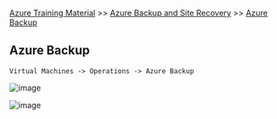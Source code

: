 [Azure Training Material](../index.md) >> [Azure Backup and Site Recovery](index.md) >> [Azure Backup](.)

## Azure Backup

`Virtual Machines -> Operations -> Azure Backup`

![image](https://user-images.githubusercontent.com/13016162/71759724-3f1e0600-2ed7-11ea-8a76-70583106e6cf.png)


![image](https://user-images.githubusercontent.com/13016162/71759943-ba81b680-2edb-11ea-83a2-32045b922d81.png)


